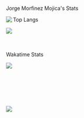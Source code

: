 </br>

Jorge Morfinez Mojica's Stats

<img align="left" src="https://github-readme-stats.vercel.app/api/?username=jorgeMorfinezM&show_icons=true&hide_border=true&&count_private=true&include_all_commits=true&theme=dracula&layout=compact" />

Top Langs

<img align="rigth" src="https://github-readme-stats.vercel.app/api/top-langs/?username=jorgeMorfinezM&layout=compact&theme=dracula" />

</br>
</br>
</br>

Wakatime Stats

<img align="center" src="https://github-readme-stats.vercel.app/api/wakatime?username=jorgeMorfinezM&layout=compact&theme=dracula&layout=compact" />

</br>
</br>
</br>
</br>
</br>
</br>
</br>

<img align="rigth" src="https://visitor-badge.glitch.me/badge?page_id=page.id" />
